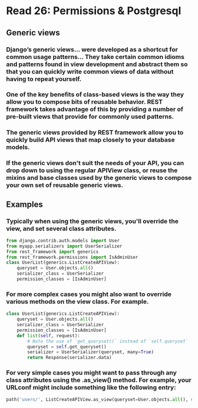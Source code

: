 # Read 26: Permissions & Postgresql

## Generic views

### Django’s generic views... were developed as a shortcut for common usage patterns... They take certain common idioms and patterns found in view development and abstract them so that you can quickly write common views of data without having to repeat yourself.

### One of the key benefits of class-based views is the way they allow you to compose bits of reusable behavior. REST framework takes advantage of this by providing a number of pre-built views that provide for commonly used patterns.

### The generic views provided by REST framework allow you to quickly build API views that map closely to your database models.

### If the generic views don't suit the needs of your API, you can drop down to using the regular APIView class, or reuse the mixins and base classes used by the generic views to compose your own set of reusable generic views.


## Examples

### Typically when using the generic views, you'll override the view, and set several class attributes.

```python
from django.contrib.auth.models import User
from myapp.serializers import UserSerializer
from rest_framework import generics
from rest_framework.permissions import IsAdminUser
class UserList(generics.ListCreateAPIView):
    queryset = User.objects.all()
    serializer_class = UserSerializer
    permission_classes = [IsAdminUser]
```

### For more complex cases you might also want to override various methods on the view class. For example.

```python
class UserList(generics.ListCreateAPIView):
    queryset = User.objects.all()
    serializer_class = UserSerializer
    permission_classes = [IsAdminUser]
    def list(self, request):
        # Note the use of `get_queryset()` instead of `self.queryset`
        queryset = self.get_queryset()
        serializer = UserSerializer(queryset, many=True)
        return Response(serializer.data)
```
### For very simple cases you might want to pass through any class attributes using the .as_view() method. For example, your URLconf might include something like the following entry:

```python
path('users/', ListCreateAPIView.as_view(queryset=User.objects.all(), serializer_class=UserSerializer), name='user-list')
```
